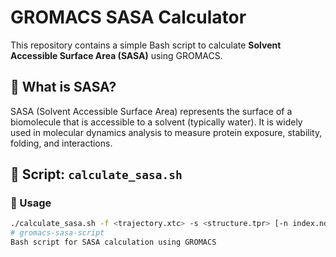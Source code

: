 # GROMACS SASA Calculator

This repository contains a simple Bash script to calculate **Solvent Accessible Surface Area (SASA)** using GROMACS.

## 🧪 What is SASA?

SASA (Solvent Accessible Surface Area) represents the surface of a biomolecule that is accessible to a solvent (typically water). It is widely used in molecular dynamics analysis to measure protein exposure, stability, folding, and interactions.

## 📜 Script: `calculate_sasa.sh`

### 🔧 Usage

```bash
./calculate_sasa.sh -f <trajectory.xtc> -s <structure.tpr> [-n index.ndx] -o <output.xvg> -surface <group> -output <group>
# gromacs-sasa-script
Bash script for SASA calculation using GROMACS
